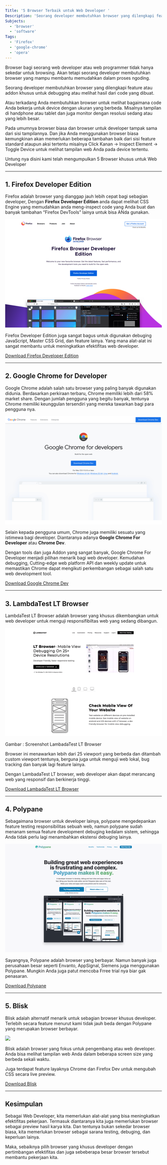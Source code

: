 ```yaml
---
Title: '5 Browser Terbaik untuk Web Developer '
Description: 'Seorang developer membutuhkan browser yang dilengkapi feature atau addon khusus untuk debugging atau melihat hasil dari code yang dibuat.'
Subjects:
  - 'browser'
  - 'software'
Tags:
  - 'Firefox'
  - 'google-chrome'
  - 'opera'
---
```

Browser bagi seorang web developer atau web programmer tidak hanya sekedar untuk browsing. Akan tetapi seorang developer membutuhkan browser yang mampu membantu memudahkan dalam proses ngoding.

Seorang developer membutuhkan browser yang dilengkapi feature atau addon khusus untuk debugging atau melihat hasil dari code yang dibuat.

Atau terkadang Anda membutuhkan browser untuk melihat bagaimana code Anda bekerja untuk device dengan ukuran yang berbeda. Misalnya tampilan di handphone atau tablet dan juga monitor dengan resolusi sedang atau yang lebih besar.

Pada umumnya browser biasa dan browser untuk developer tampak sama dari sisi tampilannya. Dan jika Anda menggunakan browser biasa kemungkinan akan memerlukan beberapa tambahan baik dari sisi feature standard ataupun aksi tertentu misalnya Click Kanan -> Inspect Element -> Toggle Device untuk melihat tampilan web Anda pada device tertentu.

Untung nya disini kami telah mengumpulkan 5 Browser khusus untuk Web Developer

* * *

## 1. Firefox Developer Edition

Firefox adalah browser yang dianggap jauh lebih cepat bagi sebagian developer, Dengan **Firefox Developer Edition** anda dapat melihat CSS Engine yang memudahkan anda meng-inspect code yang Anda buat dan banyak tambahan “Firefox DevTools” lainya untuk bisa ANda gunakan.

![](./assets/firefox-for-developer-edition.webp)


Firefox Developer Edition juga sangat bagus untuk digunakan debuging JavaScript, Master CSS Grid, dan feature lainya. Yang mana alat-alat ini sangat membantu untuk meningkatkan efektifitas web developer.

[Download Firefox Developer Edition](https://www.mozilla.org/en-GB/firefox/developer/)

* * *

## 2. Google Chrome for Developer

Google Chrome adalah salah satu browser yang paling banyak digunakan didunia. Berdasarkan perkiraan terbaru, Chrome memiliki lebih dari 58% market share. Dengan jumlah pengguna yang begitu banyak, tentunya Chrome memiliki keunggulan tersendiri yang mereka tawarkan bagi para pengguna nya.

![](./assets/chrome-dev.webp?resize=1856%2C1280&ssl=1)


Selain kepada pengguna umum, Chrome juga memiliki sesuatu yang istimewa bagi developer. Diantaranya adanya **Google Chrome For Developer** atau **Chrome Dev**.

Dengan tools dan juga Addon yang sangat banyak, Google Chrome For Developer menjadi pilihan menarik bagi web developer. Kemudahan debugging, Cutting-edge web platform API dan weekly update untuk memastikan Chrome dapat mengikuti perkembangan sebagai salah satu web development tool.

[Download Google Chrome Dev](https://www.google.com/chrome/dev/)

* * *

## 3. LambdaTest LT Browser

LambdaTest LT Browser adalah browser yang khusus dikembangkan untuk web developer untuk menguji responsifibiltas web yang sedang dibangun.

![](./assets/lambadatest-lt-browser.webp?resize=1856%2C1280&ssl=1)


Gambar : Screenshot LambadaTest LT Browser

Browser ini menawarkan lebih dari 25 viewport yang berbeda dan ditambah custom viewport tentunya, berguna juga untuk menguji web lokal, bug tracking dan banyak lagi feature lainya.

Dengan LambadaTest LT browser, web developer akan dapat merancang web yang responsif dan berkinerja tinggi.

[Download LambadaTest LT Browser](https://www.lambdatest.com/lt-browser)

* * *

## 4. Polypane

Sebagaimana browser untuk developer lainya, polypane mengedepankan feature testing responsibilitas sebuah web, namun polypane sudah menanam semua feature development debuging kedalam sistem, sehingga Anda tidak perlu lagi menambahkan ekstensi debuging lainya.

![](./assets/polypane.webp)


Sayangnya, Polypane adalah browser yang berbayar. Namun banyak juga perusahaan besar seperti Envanto, AppSignal, Siemens juga menggunakan Polypane. Mungkin Anda juga patut mencoba Frree trial nya biar gak penasaran.

[Download Polypane](https://polypane.app/)

* * *

## 5. Blisk

Blisk adalah alternatif menarik untuk sebagian browser khusus developer. Terlebih secara feature menurut kami tidak jauh beda dengan Polypane yang merupakan browser berbayar.

![](./assets/multi-device-set.jpeg)


Blisk adalah browser yang fokus untuk pengembang atau web developer. Anda bisa melihat tampilan web Anda dalam beberapa screen size yang berbeda sekali waktu.

Juga terdapat feature layaknya Chrome dan Firefox Dev untuk mengubah CSS secara live preview.

[Download Blisk](https://blisk.io/)

* * *

## Kesimpulan

Sebagai Web Developer, kita memerlukan alat-alat yang bisa meningkatkan efektifitas pekerjaan. Termasuk diantaranya kita juga memerlukan browser sebagai preview hasil karya kita. Dan tentunya bukan sekedar browser biasa, kita memerlukan browser sebagai sarana testing, debuging, dan keperluan lainya.

Maka, sebaiknya pilih browser yang khusus developer dengan pertimbangan efektifitas dan juga sebeberapa besar browser tersebut membantu pekerjaan kita.
